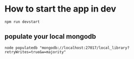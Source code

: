 # How to start the app in dev

`npm run devstart`

## populate your local mongodb

`node populatedb "mongodb://localhost:27017/local_library?retryWrites=true&w=majority"`
